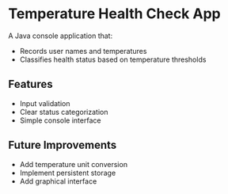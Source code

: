 # Temperature Health Check App

A Java console application that:
- Records user names and temperatures
- Classifies health status based on temperature thresholds

## Features
- Input validation
- Clear status categorization
- Simple console interface

## Future Improvements
- Add temperature unit conversion
- Implement persistent storage
- Add graphical interface

